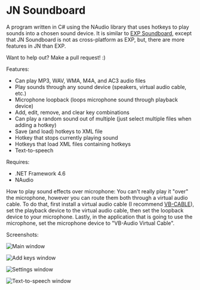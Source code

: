 # JN Soundboard
A program written in C# using the NAudio library that uses hotkeys to play sounds into a chosen sound device. It is similar to [EXP Soundboard](https://sourceforge.net/projects/expsoundboard/), except that JN Soundboard is not as cross-platform as EXP, but, there are more features in JN than EXP.

Want to help out? Make a pull request! :)

Features:
* Can play MP3, WAV, WMA, M4A, and AC3 audio files
* Play sounds through any sound device (speakers, virtual audio cable, etc.)
* Microphone loopback (loops microphone sound through playback device)
* Add, edit, remove, and clear key combinations
* Can play a random sound out of multiple (just select multiple files when adding a hotkey)
* Save (and load) hotkeys to XML file
* Hotkey that stops currently playing sound
* Hotkeys that load XML files containing hotkeys
* Text-to-speech

Requires: 
* .NET Framework 4.6
* NAudio

How to play sound effects over microphone:
You can't really play it "over" the microphone, however you can route them both through a virtual audio cable.
To do that, first install a virtual audio cable (I recommend [VB-CABLE](http://vb-audio.pagesperso-orange.fr/Cable/index.htm)), set the playback device to the virtual audio cable, then set the loopback device to your microphone.
Lastly, in the application that is going to use the microphone, set the microphone device to "VB-Audio Virtual Cable".

Screenshots: 

![Main window](https://i.imgur.com/qFWhGF2.jpg)

![Add keys window](https://i.imgur.com/tnUnLNV.jpg)

![Settings window](https://i.imgur.com/yYsm1TR.jpg)

![Text-to-speech window](https://i.imgur.com/EoPayHn.png)

